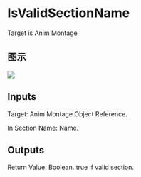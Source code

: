 # IsValidSectionName

Target is Anim Montage

## 图示

![]($-20221218-20065887.png)

## Inputs

Target: Anim Montage Object Reference.

In Section Name: Name.  

## Outputs

Return Value: Boolean. true if valid section.

